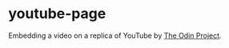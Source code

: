 # youtube-page
Embedding a video on a replica of YouTube by [The Odin Project][1].

[1]:http://www.theodinproject.com/courses/html5-and-css3/lessons/embedding-images-and-video
